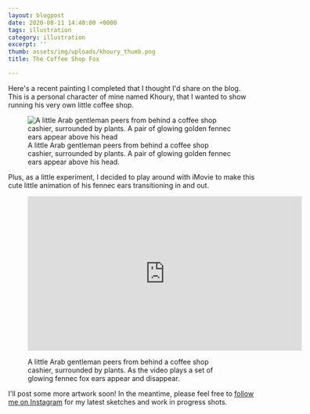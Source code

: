 ```yaml
---
layout: blogpost
date: 2020-08-11 14:40:00 +0000
tags: illustration
category: illustration
excerpt: ''
thumb: assets/img/uploads/khoury_thumb.png
title: The Coffee Shop Fox

---
```

Here's a recent painting I completed that I thought I'd share on the blog. This is a personal character of mine named Khoury, that I wanted to show running his very own little coffee shop.

 <figure class="media">
<img src="http://www.staceyjenkins.co.uk/assets/img/uploads/khoury_coffee_shop_blog.png" alt=
"A little Arab gentleman peers from behind a coffee shop cashier, surrounded by plants. A pair of glowing golden fennec ears appear above his head">
<figcaption>A little Arab gentleman peers from behind a coffee shop cashier, surrounded by plants. A pair of glowing golden fennec ears appear above his head.</figcaption>
</figure>

Plus, as a little experiment, I decided to play around with iMovie to make this cute little animation of his fennec ears transitioning in and out.
   
   <figure class="media"><iframe allowfullscreen
    frameborder="0" height="315" src="https://www.youtube.com/embed/SxLqzi5vqjs"
    width="560"></iframe>
    <figcaption>
    <p>A little Arab gentleman peers from behind a coffee shop cashier,
    surrounded by plants. As the video plays a set of glowing fennec fox ears
    appear and disappear.</p>
    </figcaption>
    </figure>

I'll post some more artwork soon! In the meantime, please feel free to [follow me on Instagram](http://www.instagram.com/froginajar) for my latest sketches and work in progress shots.